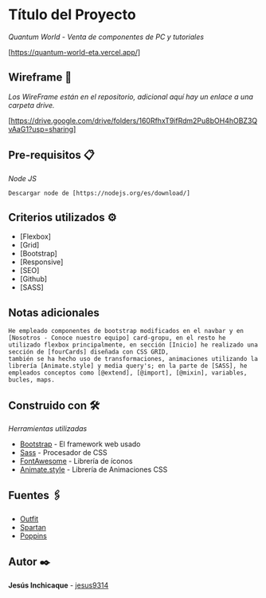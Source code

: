 # Título del Proyecto

_Quantum World - Venta de componentes de PC y tutoriales_

[https://quantum-world-eta.vercel.app/]

## Wireframe 🚀

_Los WireFrame están en el repositorio, adicional aquí hay un enlace a una carpeta drive._

[https://drive.google.com/drive/folders/160RfhxT9ifRdm2Pu8bOH4hOBZ3QvAaG1?usp=sharing]


## Pre-requisitos 📋

_Node JS_

```
Descargar node de [https://nodejs.org/es/download/]
```

## Criterios utilizados ⚙️

* [Flexbox]
* [Grid]
* [Bootstrap]
* [Responsive]
* [SEO]
* [Github]
* [SASS]

## Notas adicionales

```
He empleado componentes de bootstrap modificados en el navbar y en [Nosotros - Conoce nuestro equipo] card-gropu, en el resto he utilizado flexbox principalmente, en sección [Inicio] he realizado una sección de [fourCards] diseñada con CSS GRID,
también se ha hecho uso de transformaciones, animaciones utilizando la librería [Animate.style] y media query's; en la parte de [SASS], he empleados conceptos como [@extend], [@import], [@mixin], variables, bucles, maps.
```

## Construido con 🛠️

_Herramientas utilizadas_

* [Bootstrap](https://getbootstrap.com/) - El framework web usado
* [Sass](https://sass-lang.com/) - Procesador de CSS
* [FontAwesome](https://fontawesome.com/) - Librería de íconos
* [Animate.style](https://animate.style/) - Librería de Animaciones CSS

## Fuentes 🖇️

* [Outfit](https://fonts.google.com/specimen/Outfit?query=outfit)
* [Spartan](https://fonts.google.com/specimen/League+Spartan?query=spartan)
* [Poppins](https://fonts.google.com/specimen/Poppins?query=poppins)


## Autor ✒️


**Jesús Inchicaque** - [jesus9314](https://github.com/jesus9314)

